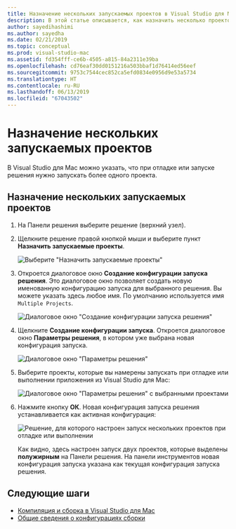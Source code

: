 ```yaml
---
title: Назначение нескольких запускаемых проектов в Visual Studio для Mac
description: В этой статье описывается, как назначить несколько проектов для запуска при выполнении или отладке.
author: sayedihashimi
ms.author: sayedha
ms.date: 02/21/2019
ms.topic: conceptual
ms.prod: visual-studio-mac
ms.assetid: fd354fff-ce6b-4505-a815-84a2311e39ba
ms.openlocfilehash: cd76eaf30dd0151216a503bbaf1d76414ed56eef
ms.sourcegitcommit: 9753c7544cec852ca5efd0834e0956d9e53a5734
ms.translationtype: HT
ms.contentlocale: ru-RU
ms.lasthandoff: 06/13/2019
ms.locfileid: "67043502"
---
```

# <a name="set-multiple-startup-projects"></a>Назначение нескольких запускаемых проектов

В Visual Studio для Mac можно указать, что при отладке или запуске решения нужно запускать более одного проекта.

## <a name="to-set-multiple-startup-projects"></a>Назначение нескольких запускаемых проектов

1. На Панели решения выберите решение (верхний узел).

2. Щелкните решение правой кнопкой мыши и выберите пункт **Назначить запускаемые проекты**.

   ![Выберите "Назначить запускаемые проекты"](media/startup-proj-ctx-menu.png)

3. Откроется диалоговое окно **Создание конфигурации запуска решения**. Это диалоговое окно позволяет создать новую именованную конфигурацию запуска для выбранного решения. Вы можете указать здесь любое имя. По умолчанию используется имя `Multiple Projects`.

   ![Диалоговое окно "Создание конфигурации запуска решения"](media/create-sln-run-config.png)

4. Щелкните **Создание конфигурации запуска**. Откроется диалоговое окно **Параметры решения**, в котором уже выбрана новая конфигурация запуска.

   ![Диалоговое окно "Параметры решения"](media/sln-options-run-config-multi-projects.png)

5. Выберите проекты, которые вы намерены запускать при отладке или выполнении приложения из Visual Studio для Mac:

   ![Диалоговое окно "Параметры решения" с выбранными проектами](media/sln-options-run-config-multi-projects-configured.png)

6. Нажмите кнопку **ОК**. Новая конфигурация запуска решения устанавливается как активная конфигурация:

   ![Решение, для которого настроен запуск нескольких проектов при отладке или выполнении](media/startup-project-configured.png)

   Как видно, здесь настроен запуск двух проектов, которые выделены **полужирным** на Панели решения. На панели инструментов новая конфигурация запуска указана как текущая конфигурация запуска решения.

## <a name="next-steps"></a>Следующие шаги

- [Компиляция и сборка в Visual Studio для Mac](compiling-and-building.md)
- [Общие сведения о конфигурациях сборки](configurations.md)
